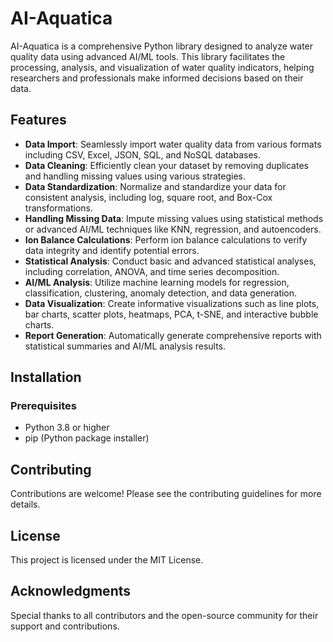 # AI-Aquatica

AI-Aquatica is a comprehensive Python library designed to analyze water quality data using advanced AI/ML tools. This library facilitates the processing, analysis, and visualization of water quality indicators, helping researchers and professionals make informed decisions based on their data.

## Features

- **Data Import**: Seamlessly import water quality data from various formats including CSV, Excel, JSON, SQL, and NoSQL databases.
- **Data Cleaning**: Efficiently clean your dataset by removing duplicates and handling missing values using various strategies.
- **Data Standardization**: Normalize and standardize your data for consistent analysis, including log, square root, and Box-Cox transformations.
- **Handling Missing Data**: Impute missing values using statistical methods or advanced AI/ML techniques like KNN, regression, and autoencoders.
- **Ion Balance Calculations**: Perform ion balance calculations to verify data integrity and identify potential errors.
- **Statistical Analysis**: Conduct basic and advanced statistical analyses, including correlation, ANOVA, and time series decomposition.
- **AI/ML Analysis**: Utilize machine learning models for regression, classification, clustering, anomaly detection, and data generation.
- **Data Visualization**: Create informative visualizations such as line plots, bar charts, scatter plots, heatmaps, PCA, t-SNE, and interactive bubble charts.
- **Report Generation**: Automatically generate comprehensive reports with statistical summaries and AI/ML analysis results.

## Installation

### Prerequisites

- Python 3.8 or higher
- pip (Python package installer)

## Contributing

Contributions are welcome! Please see the contributing guidelines for more details.

## License

This project is licensed under the MIT License.

## Acknowledgments

Special thanks to all contributors and the open-source community for their support and contributions.